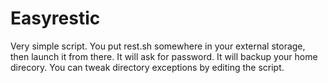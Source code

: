 # Easyrestic
Very simple script. You put rest.sh somewhere in your external storage,
then launch it from there. It will ask for password. It will backup your
home direcory. You can tweak directory exceptions by editing the script.
